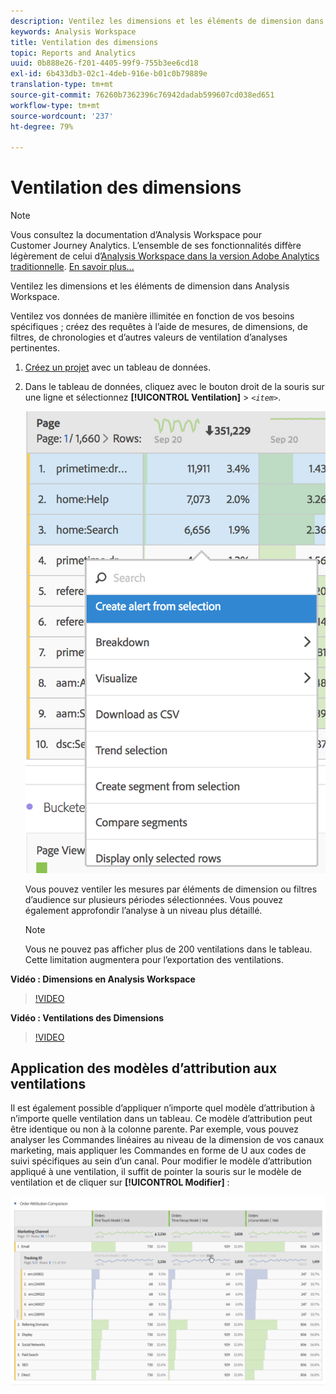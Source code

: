 ```yaml
---
description: Ventilez les dimensions et les éléments de dimension dans Analysis Workspace.
keywords: Analysis Workspace
title: Ventilation des dimensions
topic: Reports and Analytics
uuid: 0b888e26-f201-4405-99f9-755b3ee6cd18
exl-id: 6b433db3-02c1-4deb-916e-b01c0b79889e
translation-type: tm+mt
source-git-commit: 76260b7362396c76942dadab599607cd038ed651
workflow-type: tm+mt
source-wordcount: '237'
ht-degree: 79%

---
```


# Ventilation des dimensions

>[!NOTE]
>
>Vous consultez la documentation d’Analysis Workspace pour Customer Journey Analytics. L’ensemble de ses fonctionnalités diffère légèrement de celui d’[Analysis Workspace dans la version Adobe Analytics traditionnelle](https://docs.adobe.com/content/help/fr-FR/analytics/analyze/analysis-workspace/home.html). [En savoir plus...](/help/getting-started/cja-aa.md)

Ventilez les dimensions et les éléments de dimension dans Analysis Workspace.

Ventilez vos données de manière illimitée en fonction de vos besoins spécifiques ; créez des requêtes à l’aide de mesures, de dimensions, de filtres, de chronologies et d’autres valeurs de ventilation d’analyses pertinentes.

1. [Créez un projet](/help/analysis-workspace/home.md) avec un tableau de données.
1. Dans le tableau de données, cliquez avec le bouton droit de la souris sur une ligne et sélectionnez **[!UICONTROL Ventilation]** > *`<item>`*.

   ![Résultat de l’étape](assets/fa_data_table_actions.png)

   Vous pouvez ventiler les mesures par éléments de dimension ou filtres d’audience sur plusieurs périodes sélectionnées. Vous pouvez également approfondir l’analyse à un niveau plus détaillé.

   >[!NOTE]
   >
   >Vous ne pouvez pas afficher plus de 200 ventilations dans le tableau. Cette limitation augmentera pour l’exportation des ventilations.

**Vidéo : Dimensions en Analysis Workspace**

>[!VIDEO](https://video.tv.adobe.com/v/23971)

**Vidéo : Ventilations des Dimensions**

>[!VIDEO](https://video.tv.adobe.com/v/23969)

## Application des modèles d’attribution aux ventilations

Il est également possible d’appliquer n’importe quel modèle d’attribution à n’importe quelle ventilation dans un tableau. Ce modèle d’attribution peut être identique ou non à la colonne parente. Par exemple, vous pouvez analyser les Commandes linéaires au niveau de la dimension de vos canaux marketing, mais appliquer les Commandes en forme de U aux codes de suivi spécifiques au sein d’un canal. Pour modifier le modèle d’attribution appliqué à une ventilation, il suffit de pointer la souris sur le modèle de ventilation et de cliquer sur **[!UICONTROL Modifier]** :

![Paramètres de ventilation](assets/breakdown_settings.png)
